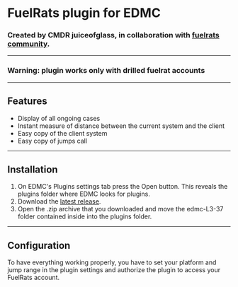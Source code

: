 # FuelRats plugin for EDMC

### Created by CMDR juiceofglass, in collaboration with [fuelrats community](https://fuelrats.com).

---

### **Warning: plugin works only with drilled fuelrat accounts**

---

## Features


- Display of all ongoing cases
- Instant measure of distance between the current system and the client
- Easy copy of the client system
- Easy copy of jumps call

---

## Installation

1. On EDMC's Plugins settings tab press the Open button. This reveals the plugins folder where EDMC looks for plugins.
2. Download the [latest release](https://github.com/juiceofglass/FuelRats/releases/tag/release). 
3. Open the .zip archive that you downloaded and move the edmc-L3-37 folder contained inside into the plugins folder.

--- 
## Configuration

To have everything working properly, you have to set your platform and jump range in the plugin settings and authorize the plugin to access your FuelRats account.

